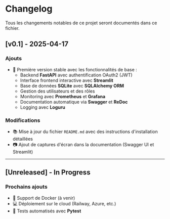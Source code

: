 # Changelog

Tous les changements notables de ce projet seront documentés dans ce fichier.

## [v0.1] - 2025-04-17

### Ajouts
- 🚀 Première version stable avec les fonctionnalités de base :
  - Backend **FastAPI** avec authentification OAuth2 (JWT)
  - Interface frontend interactive avec **Streamlit**
  - Base de données **SQLite** avec **SQLAlchemy ORM**
  - Gestion des utilisateurs et des rôles
  - Monitoring avec **Prometheus** et **Grafana**
  - Documentation automatique via **Swagger** et **ReDoc**
  - Logging avec **Loguru**

### Modifications
- 📚 Mise à jour du fichier `README.md` avec des instructions d'installation détaillées
- 📷 Ajout de captures d'écran dans la documentation (Swagger UI et Streamlit)

---

## [Unreleased] - In Progress

### Prochains ajouts
- 🐳 Support de Docker (à venir)
- 💻 Déploiement sur le cloud (Railway, Azure, etc.)
- 🧪 Tests automatisés avec **Pytest**
